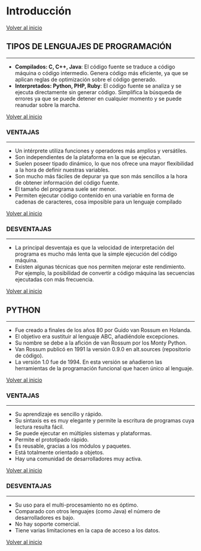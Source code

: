 # Introducción

[Volver al inicio](#-introducción)

## TIPOS DE LENGUAJES DE PROGRAMACIÓN

---------------------------------------------------------------------------

* **Compilados:  C, C++, Java**: El código fuente se traduce a código máquina o código intermedio.
Genera código más eficiente, ya que se aplican reglas de optimización sobre el código generado.
* **Interpretados: Python, PHP, Ruby**: El código fuente se analiza y se ejecuta directamente sin generar código.
Simplifica la búsqueda de errores ya que se puede detener en cualquier momento y se puede reanudar sobre la marcha.

[Volver al inicio](#-introducción)

### VENTAJAS

---------------------------------------------------------------------------

* Un intérprete utiliza funciones y operadores más amplios y versátiles.
* Son independientes de la plataforma en la que se ejecutan.
* Suelen poseer tipado dinámico, lo que nos ofrece una mayor flexibilidad a la hora de definir nuestras variables.
* Son mucho más fáciles de depurar ya que son más sencillos a la hora de obtener información del código fuente.
* El tamaño del programa suele ser menor.
* Permiten ejecutar código contenido en una variable en forma de cadenas de caracteres, cosa imposible para un lenguaje compilado

[Volver al inicio](#-introducción)

### DESVENTAJAS

---------------------------------------------------------------------------

* La principal desventaja es que la velocidad de interpretación del programa es mucho más lenta que la simple ejecución del código máquina.
* Existen algunas técnicas que nos permiten mejorar este rendimiento. Por ejemplo, la posibilidad de convertir a código máquina las secuencias ejecutadas con más frecuencia.

[Volver al inicio](#-introducción)

## PYTHON

---------------------------------------------------------------------------

* Fue creado a finales de los años 80 por Guido van Rossum en Holanda.
* El objetivo era sustituir al lenguaje ABC, añadiéndole excepciones.
* Su nombre se debe a la afición de van Rossum por los Monty Python.
* Van Rossum publicó en 1991 la versión 0.9.0 en alt.sources (repositorio de código).
* La versión 1.0 fue de 1994. En esta versión se añadieron las herramientas de la programación funcional que hacen único al lenguaje.

[Volver al inicio](#-introducción)

### VENTAJAS

---------------------------------------------------------------------------

* Su aprendizaje es sencillo y rápido. 
* Su sintaxis es es muy elegante y permite la escritura de programas cuya lectura resulta fácil.
* Se puede ejecutar en múltiples sistemas y plataformas.
* Permite el prototipado rápido.
* Es reusable, gracias a los módulos y paquetes.
* Está totalmente orientado a objetos.
* Hay una comunidad de desarrolladores muy activa.

[Volver al inicio](#-introducción)

### DESVENTAJAS

---------------------------------------------------------------------------

* Su uso para el multi-procesamiento no es óptimo.
* Comparado con otros lenguajes (como Java) el número de desarrolladores es bajo.
* No hay soporte comercial.
* Tiene varias limitaciones en la capa de acceso a los datos.

[Volver al inicio](#-introducción)